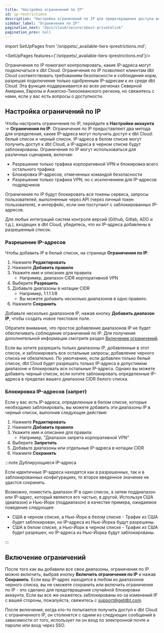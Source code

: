 ```yaml
---
title: "Настройка ограничений по IP"
id: ip-restrictions
description: "Настройка ограничений по IP для предотвращения доступа внешнего трафика к вашей среде dbt Cloud"
sidebar_label: "Ограничения по IP"
pagination_next: "docs/cloud/secure/about-privatelink"
pagination_prev: null
---
```


import SetUpPages from '/snippets/_available-tiers-iprestrictions.md';

<SetUpPages features={'/snippets/_available-tiers-iprestrictions.md'}/>

Ограничения по IP помогают контролировать, какие IP-адреса могут подключаться к dbt Cloud. Ограничения по IP позволяют клиентам dbt Cloud соответствовать требованиям безопасности и соблюдения норм, разрешая подключение только одобренным IP-адресам к их среде dbt Cloud. Эта функция поддерживается во всех регионах Северной Америки, Европы и Азиатско-Тихоокеанского региона, но свяжитесь с нами, если у вас есть вопросы о доступности.

## Настройка ограничений по IP

Чтобы настроить ограничения по IP, перейдите в **Настройки аккаунта** → **Ограничения по IP**. Ограничения по IP предоставляют два метода для определения, какие IP-адреса могут получить доступ к dbt Cloud: белый список и черный список. IP-адреса в белом списке могут получить доступ к dbt Cloud, а IP-адреса в черном списке будут заблокированы. Ограничения по IP могут использоваться для различных сценариев, включая:

- Разрешение только трафика корпоративной VPN и блокировка всего остального трафика
- Блокировка IP-адресов, отмеченных командой безопасности
- Разрешение только трафика VPN, но с исключением для IP-адресов подрядчиков

Ограничения по IP будут блокировать все токены сервиса, запросы пользователей, выполненные через API (через личный токен пользователя), и интерфейс, если они поступают с заблокированных IP-адресов.

Для любых интеграций систем контроля версий (Github, Gitlab, ADO и т.д.), входящих в dbt Cloud, убедитесь, что их IP-адреса добавлены в разрешенный список.

### Разрешение IP-адресов

Чтобы добавить IP в белый список, на странице **Ограничения по IP**:

1. Нажмите **Редактировать**
2. Нажмите **Добавить правило**
3. Укажите имя и описание для правила
    - Например, диапазон CIDR корпоративной VPN
4. Выберите **Разрешить**
5. Добавьте диапазоны в нотации CIDR
	- Например, 1.1.1.1/8
	- Вы можете добавить несколько диапазонов в одно правило.
6. Нажмите **Сохранить**

Добавьте несколько диапазонов IP, нажав кнопку **Добавить диапазон IP**, чтобы создать новое текстовое поле.

Обратите внимание, что простое добавление диапазонов IP не будет обеспечивать соблюдение ограничений по IP. Для получения дополнительной информации смотрите раздел [Включение ограничений](#enabling-restrictions).

Если вы хотите разрешить только диапазоны IP, добавленные в этот список, и заблокировать все остальные запросы, добавление черного списка не обязательно. По умолчанию, если добавлен только белый список, dbt Cloud будет разрешать только IP-адреса в допустимом диапазоне и блокировать все остальные IP-адреса. Однако вы можете добавить черный список, если хотите заблокировать определенные IP-адреса в пределах вашего диапазона CIDR белого списка.

### Блокировка IP-адресов (запрет)

Если у вас есть IP-адреса, определенные в белом списке, которые необходимо заблокировать, вы можете добавить эти диапазоны IP в черный список, выполнив следующие действия:

1. Нажмите **Редактировать**
2. Нажмите **Добавить правило**
3. Укажите имя и описание для правила
	- Например, "Диапазон запрета корпоративной VPN"
4. Выберите **Запретить**
5. Добавьте диапазоны или отдельные IP-адреса в нотации CIDR
6. Нажмите **Сохранить**

:::note Дублирующиеся IP-адреса

Если идентичные IP-адреса находятся как в разрешенных, так и в заблокированных конфигурациях, то второе введенное значение не удастся сохранить.

Возможно, поместить диапазон IP в один список, а затем поддиапазон или IP-адрес, который является его частью, в другой. Используя США (диапазон) и Нью-Йорк (поддиапазон) в качестве примера, ожидаемое поведение следующее:
- США в черном списке, а Нью-Йорк в белом списке - Трафик из США будет заблокирован, но IP-адреса из Нью-Йорка будут разрешены.
- США в белом списке, а Нью-Йорк в черном списке - Трафик из США будет разрешен, но IP-адреса из Нью-Йорка будут заблокированы.

:::

## Включение ограничений

После того как вы добавили все свои диапазоны, ограничения по IP можно включить, выбрав кнопку **Включить ограничения по IP** и нажав **Сохранить**. Если ваш IP-адрес находится в любом из диапазонов черного списка, вы не сможете сохранить или включить ограничения по IP - это сделано для предотвращения случайной блокировки аккаунта. Если вы все же окажетесь заблокированы из-за изменений IP с вашей стороны, пожалуйста, свяжитесь с support@getdbt.com.

После включения, когда кто-то попытается получить доступ к dbt Cloud с ограниченного IP, он столкнется с одним из следующих сообщений в зависимости от того, использует ли он вход по электронной почте и паролю или вход через SSO. 

<Lightbox src="/img/docs/dbt-cloud/ip-restricted-email.png" title="Сообщение об отказе в доступе из-за ограничений по IP для входа по электронной почте"/>

<Lightbox src="/img/docs/dbt-cloud/ip-restricted-sso.png" title="Сообщение об отказе в доступе из-за ограничений по IP для входа через SSO"/>
